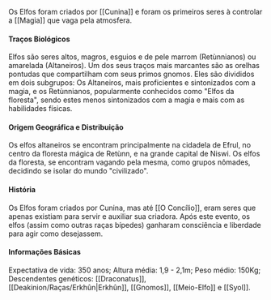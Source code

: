 Os Elfos foram criados por [[Cunina]] e foram os primeiros seres à controlar a [[Magia]] que vaga pela atmosfera.
#### Traços Biológicos
Elfos são seres altos, magros, esguios e de pele marrom (Retùnnianos) ou amarelada (Altaneiros). Um dos seus traços mais marcantes são as orelhas pontudas que compartilham com seus primos gnomos. Eles são divididos em dois subgrupos: Os Altaneiros, mais proficientes e sintonizados com a magia, e os Retùnnianos, popularmente conhecidos como "Elfos da floresta", sendo estes menos sintonizados com a magia e mais com as habilidades físicas.
#### Origem Geográfica e Distribuição
Os elfos altaneiros se encontram principalmente na cidadela de Efrul, no centro da floresta mágica de Retùnn, e na grande capital de Niswi. Os elfos da floresta, se encontram vagando pela mesma, como grupos nômades, decidindo se isolar do mundo "civilizado".
#### História
Os Elfos foram criados por Cunina, mas até [[O Concílio]], eram seres que apenas existiam para servir e auxiliar sua criadora. Após este evento, os elfos (assim como outras raças bípedes) ganharam consciência e liberdade para agir como desejassem.
#### Informações Básicas
Expectativa de vida: 350 anos;
Altura média: 1,9 - 2,1m;
Peso médio: 150Kg;
Descendentes genéticos: [[Draconatus]], [[Deakinion/Raças/Erkhûn|Erkhûn]], [[Gnomos]], [[Meio-Elfo]] e [[Syol]].